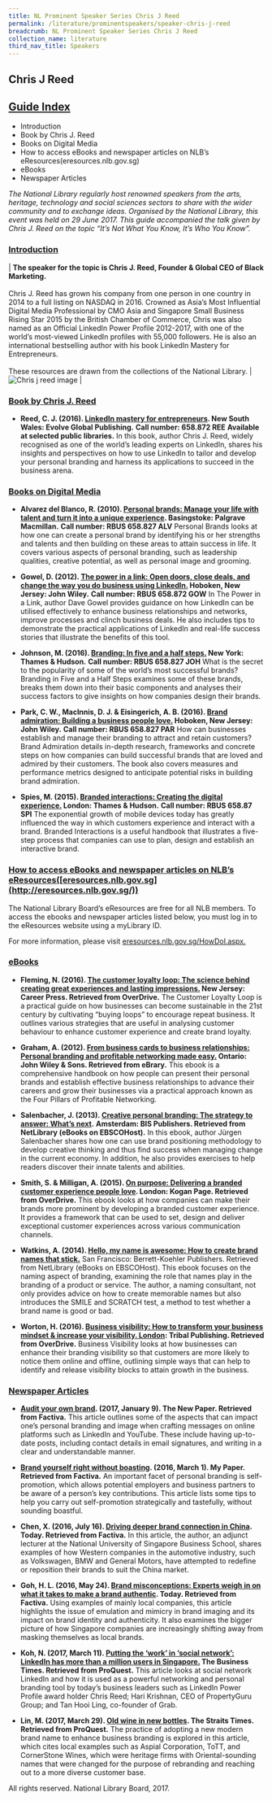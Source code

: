 ```yaml
---
title: NL Prominent Speaker Series Chris J Reed
permalink: /literature/prominentspeakers/speaker-chris-j-reed
breadcrumb: NL Prominent Speaker Series Chris J Reed
collection_name: literature
third_nav_title: Speakers
---
```


## **Chris J Reed**

<h2><u>Guide Index</u></h2>

* Introduction
* Book by Chris J. Reed
* Books on Digital Media
* How to access eBooks and newspaper articles on NLB’s eResources(eresources.nlb.gov.sg)
* eBooks
* Newspaper Articles

_The National Library regularly host renowned speakers from the arts, heritage, technology and social sciences sectors to share with the wider community and to exchange ideas. Organised by the National Library, this event was held on 29 June 2017. This guide accompanied the talk given by Chris J. Reed on the topic “It’s Not What You Know, It’s Who You Know”._

<h3><u>Introduction</u></h3>

| **The speaker for the topic is Chris J. Reed, Founder & Global CEO of Black Marketing.** <br><br> Chris J. Reed has grown his company from one person in one country in 2014 to a full listing on NASDAQ in 2016. Crowned as Asia’s Most Influential Digital Media Professional by CMO Asia and Singapore Small Business Rising Star 2015 by the British Chamber of Commerce, Chris was also named as an Official LinkedIn Power Profile 2012-2017, with one of the world’s most-viewed LinkedIn profiles with 55,000 followers. He is also an international bestselling author with his book LinkedIn Mastery for Entrepreneurs. <br><br> These resources are drawn from the collections of the National Library. | ![Chris j reed image](/images/literature/prominentspeakers/Chris-J-Reed-Guide-Pic-2.jpg) | 

<h3><u>Book by Chris J. Reed</u></h3>

* **Reed, C. J. (2016). [LinkedIn mastery for entrepreneurs](http://eservice.nlb.gov.sg/item_holding_s.aspx?bid=202610081). New South Wales: Evolve Global Publishing.**
**Call number: 658.872 REE**
**Available at selected public libraries.**
In this book, author Chris J. Reed, widely recognised as one of the world’s leading experts on LinkedIn, shares his insights and perspectives on how to use LinkedIn to tailor and develop your personal branding and harness its applications to succeed in the business arena.

<h3><u>Books on Digital Media</u></h3>
 

* **Alvarez del Blanco, R. (2010). [Personal brands: Manage your life with talent and turn it into a unique experience](http://eservice.nlb.gov.sg/item_holding_s.aspx?bid=13716013). Basingstoke: Palgrave Macmillan.**
**Call number: RBUS 658.827 ALV**
Personal Brands looks at how one can create a personal brand by identifying his or her strengths and talents and then building on these areas to attain success in life. It covers various aspects of personal branding, such as leadership qualities, creative potential, as well as personal image and grooming.
 

* **Gowel, D. (2012). [The power in a link: Open doors, close deals, and change the way you do business using LinkedIn.](http://eservice.nlb.gov.sg/item_holding_s.aspx?bid=14256148) Hoboken, New Jersey: John Wiley.**
**Call number: RBUS 658.872 GOW**
In The Power in a Link, author Dave Gowel provides guidance on how LinkedIn can be utilised effectively to enhance business relationships and networks, improve processes and clinch business deals. He also includes tips to demonstrate the practical applications of LinkedIn and real-life success stories that illustrate the benefits of this tool.
 

* **Johnson, M. (2016). [Branding: In five and a half steps.](http://eservice.nlb.gov.sg/item_holding_s.aspx?bid=202779654) New York: Thames & Hudson.**
**Call number: RBUS 658.827 JOH**
What is the secret to the popularity of some of the world’s most successful brands? Branding in Five and a Half Steps examines some of these brands, breaks them down into their basic components and analyses their success factors to give insights on how companies design their brands.
 

* **Park, C. W., MacInnis, D. J. & Eisingerich, A. B. (2016). [Brand admiration: Building a business people love.](http://eservice.nlb.gov.sg/item_holding_s.aspx?bid=202690734) Hoboken, New Jersey: John Wiley.**
**Call number: RBUS 658.827 PAR**
How can businesses establish and manage their branding to attract and retain customers? Brand Admiration details in-depth research, frameworks and concrete steps on how companies can build successful brands that are loved and admired by their customers. The book also covers measures and performance metrics designed to anticipate potential risks in building brand admiration.
 

* **Spies, M. (2015). [Branded interactions: Creating the digital experience.](http://eservice.nlb.gov.sg/item_holding_s.aspx?bid=202203424) London: Thames & Hudson.**
**Call number: RBUS 658.87 SPI**
The exponential growth of mobile devices today has greatly influenced the way in which customers experience and interact with a brand. Branded Interactions is a useful handbook that illustrates a five-step process that companies can use to plan, design and establish an interactive brand.
 

<h3><u>How to access eBooks and newspaper articles on NLB’s eResources([eresources.nlb.gov.sg](http://eresources.nlb.gov.sg/))</h3></u>
 

The National Library Board’s eResources are free for all NLB members. To access the ebooks and newspaper articles listed below, you must log in to the eResources website using a myLibrary ID.

For more information, please visit [eresources.nlb.gov.sg/HowDoI.aspx.](http://eresources.nlb.gov.sg/HowDoI.aspx)


<h3><u>eBooks</h3></u>
 

* **Fleming, N. (2016). [The customer loyalty loop: The science behind creating great experiences and lasting impressions.](https://singapore.libraryreserve.com/10/50/en/ContentDetails.htm?id=39D20C51-3B16-4C33-90D8-1FCC9BD7E3BB) New Jersey: Career Press. Retrieved from OverDrive.**
The Customer Loyalty Loop is a practical guide on how businesses can become sustainable in the 21st century by cultivating “buying loops” to encourage repeat business. It outlines various strategies that are useful in analysing customer behaviour to enhance customer experience and create brand loyalty.
 

* **Graham, A. (2012). [From business cards to business relationships: Personal branding and profitable networking made easy.](http://eresources.nlb.gov.sg/Main/Browse?startsWith=E) Ontario: John Wiley & Sons. Retrieved from eBrary.**
This ebook is a comprehensive handbook on how people can present their personal brands and establish effective business relationships to advance their careers and grow their businesses via a practical approach known as the Four Pillars of Profitable Networking.
 

* **Salenbacher, J. (2013). [Creative personal branding: The strategy to answer: What’s next](http://eresources.nlb.gov.sg/Main/Browse?startsWith=N).**
**Amsterdam: BIS Publishers. Retrieved from NetLibrary (eBooks on EBSCOHost).**
In this ebook, author Jürgen Salenbacher shares how one can use brand positioning methodology to develop creative thinking and thus find success when managing change in the current economy. In addition, he also provides exercises to help readers discover their innate talents and abilities.
 

* **Smith, S. & Milligan, A. (2015). [On purpose: Delivering a branded customer experience people love](https://singapore.libraryreserve.com/10/50/en/ContentDetails.htm?id=3C16BBA1-7C02-4334-8D3C-BFB2A3BCA474). London: Kogan Page. Retrieved from OverDrive.**
This ebook looks at how companies can make their brands more prominent by developing a branded customer experience. It provides a framework that can be used to set, design and deliver exceptional customer experiences across various communication channels.
 

* **Watkins, A. (2014). [Hello, my name is awesome: How to create brand names that stick.](http://eresources.nlb.gov.sg/Main/Browse?startsWith=N)**
San Francisco: Berrett-Koehler Publishers. Retrieved from NetLibrary (eBooks on EBSCOHost).
This ebook focuses on the naming aspect of branding, examining the role that names play in the branding of a product or service. The author, a naming consultant, not only provides advice on how to create memorable names but also introduces the SMILE and SCRATCH test, a method to test whether a brand name is good or bad. 
 

* **Worton, H. (2016). [Business visibility: How to transform your business mindset & increase your visibility. London](https://singapore.libraryreserve.com/10/50/en/ContentDetails.htm?id=1CCBBAB0-B113-4C9B-8CCC-2539B4CB2115): Tribal Publishing. Retrieved from OverDrive.**
Business Visibility looks at how businesses can enhance their branding visibility so that customers are more likely to notice them online and offline, outlining simple ways that can help to identify and release visibility blocks to attain growth in the business.
 

<h3><u>Newspaper Articles</h3></u>
 

* **[Audit your own brand](http://eresources.nlb.gov.sg/Main/Browse?startsWith=F). (2017, January 9). The New Paper. Retrieved from Factiva.**
This article outlines some of the aspects that can impact one’s personal branding and image when crafting messages on online platforms such as LinkedIn and YouTube. These include having up-to-date posts, including contact details in email signatures, and writing in a clear and understandable manner.
 

* **[Brand yourself right without boasting](http://eresources.nlb.gov.sg/Main/Browse?startsWith=F). (2016, March 1). My Paper. Retrieved from Factiva.**
An important facet of personal branding is self-promotion, which allows potential employers and business partners to be aware of a person’s key contributions. This article lists some tips to help you carry out self-promotion strategically and tastefully, without sounding boastful.
 

* **Chen, X. (2016, July 16). [Driving deeper brand connection in China](http://eresources.nlb.gov.sg/Main/Browse?startsWith=F). Today. Retrieved from Factiva.**
In this article, the author, an adjunct lecturer at the National University of Singapore Business School, shares examples of how Western companies in the automotive industry, such as Volkswagen, BMW and General Motors, have attempted to redefine or reposition their brands to suit the China market.
 

* **Goh, H. L. (2016, May 24). [Brand misconceptions: Experts weigh in on what it takes to make a brand authentic](http://eresources.nlb.gov.sg/Main/Browse?startsWith=F). Today. Retrieved from Factiva.**
Using examples of mainly local companies, this article highlights the issue of emulation and mimicry in brand imaging and its impact on brand identity and authenticity. It also examines the bigger picture of how Singapore companies are increasingly shifting away from masking themselves as local brands.
 

* **Koh, N. (2017, March 11). [Putting the ‘work’ in ‘social network’: LinkedIn has more than a million users in Singapore.](http://eresources.nlb.gov.sg/Main/Browse?startsWith=P) The Business Times. Retrieved from ProQuest.**
This article looks at social network LinkedIn and how it is used as a powerful networking and personal branding tool by today’s business leaders such as LinkedIn Power Profile award holder Chris Reed; Hari Krishnan, CEO of PropertyGuru Group; and Tan Hooi Ling, co-founder of Grab.
 

* **Lin, M. (2017, March 29). [Old wine in new bottles](http://eresources.nlb.gov.sg/Main/Browse?startsWith=P). The Straits Times. Retrieved from ProQuest.**
The practice of adopting a new modern brand name to enhance business branding is explored in this article, which cites local examples such as Aspial Corporation, ToTT, and CornerStone Wines, which were heritage firms with Oriental-sounding names that were changed for the purpose of rebranding and reaching out to a more diverse customer base.
 

All rights reserved. National Library Board, 2017.